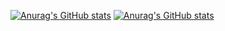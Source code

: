 [![Anurag's GitHub stats](https://github-readme-stats.vercel.app/api?username=alexinabox&show_icons=true&theme=nightowl#gh-dark-mode-only)](https://github.com/anuraghazra/github-readme-stats)
[![Anurag's GitHub stats](https://github-readme-stats.vercel.app/api?username=alexinabox&show_icons=true&theme=nightowl#gh-light-mode-only)](https://github.com/anuraghazra/github-readme-stats)
